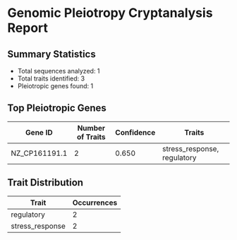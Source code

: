 # Genomic Pleiotropy Cryptanalysis Report

## Summary Statistics

- Total sequences analyzed: 1
- Total traits identified: 3
- Pleiotropic genes found: 1

## Top Pleiotropic Genes

| Gene ID | Number of Traits | Confidence | Traits |
|---------|------------------|------------|--------|
| NZ_CP161191.1 | 2 | 0.650 | stress_response, regulatory |

## Trait Distribution

| Trait | Occurrences |
|-------|-------------|
| regulatory | 2 |
| stress_response | 2 |
